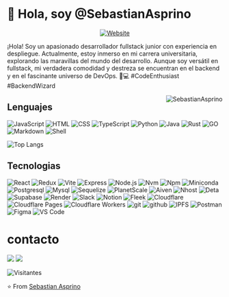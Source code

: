 # 👋 Hola, soy @SebastianAsprino
<p align="center">
<a href="https://www.adityavsingh.com/"><img alt="Website" src="https://img.shields.io/badge/Website-asprino.tech-FB542B?style=flat-square&logo=brave"></a>
</p>
<div>
<p>¡Hola! Soy un apasionado desarrollador fullstack junior con experiencia en despliegue. Actualmente, estoy inmerso en mi carrera universitaria, explorando las maravillas del mundo del desarrollo. Aunque soy versátil en fullstack, mi verdadera comodidad y destreza se encuentran en el backend y en el fascinante universo de DevOps. 🚀💻 #CodeEnthusiast #BackendWizard</p>
<img align="right" src="https://github-readme-stats.vercel.app/api?username=SebastianAsprino&show_icons=true&include_all_commits=true&count_private=true&hide_border=true&theme=codeSTACKr" alt="SebastianAsprino" />
</div>

## Lenguajes

![JavaScript](https://img.shields.io/badge/-JavaScript-000000?style=flat-square&logo=javascript)
![HTML](https://img.shields.io/badge/-HTML-000000?style=flat-square&logo=html5)
![CSS](https://img.shields.io/badge/-CSS-000000?style=flat-square&logo=css3)
![TypeScript](https://img.shields.io/badge/-TypeScript-000000?style=flat-square&logo=typescript)
![Python](https://img.shields.io/badge/-Python-000000?style=flat-square&logo=python)
![Java](https://img.shields.io/badge/-Java-000000?style=flat-square&logo=oracle)
![Rust](https://img.shields.io/badge/-Rust-000000?style=flat-square&logo=rust)
![GO](https://img.shields.io/badge/-GO-000000?style=flat-square&logo=go)
![Markdown](https://img.shields.io/badge/-Markdown-000000?style=flat-square&logo=markdown)
![Shell](https://img.shields.io/badge/-Shell-000000?style=flat-square&logo=powershell)

![Top Langs](https://github-readme-stats.vercel.app/api/top-langs/?username=SebastianAsprino&layout=compact&theme=codeSTACKr)

## Tecnologias

![React](https://img.shields.io/badge/-React-000000?style=flat-square&logo=react)
![Redux](https://img.shields.io/badge/-Redux-000000?style=flat-square&logo=redux)
![Vite](https://img.shields.io/badge/-Vite-000000?style=flat-square&logo=vite)
![Express](https://img.shields.io/badge/-Express-000000?style=flat-square&logo=express)
![Node.js](https://img.shields.io/badge/-Node.js-000000?style=flat-square&logo=nodedotjs)
![Nvm](https://img.shields.io/badge/-Nvm-000000?style=flat-square)
![Npm](https://img.shields.io/badge/-Npm-000000?style=flat-square&logo=npm)
![Miniconda](https://img.shields.io/badge/-Miniconda-000000?style=flat-square&logo=anaconda)
![Postgresql](https://img.shields.io/badge/-PostgreSQL-000000?style=flat-square&logo=postgresql)
![Mysql](https://img.shields.io/badge/-MySQL-000000?style=flat-square&logo=mysql)
![Sequelize](https://img.shields.io/badge/-Sequelize-000000?style=flat-square&logo=sequelize)
![PlanetScale](https://img.shields.io/badge/-PlanetScale-000000?style=flat-square&logo=planetscale)
![Aiven](https://img.shields.io/badge/-Aiven-000000?style=flat-square)
![Nhost](https://img.shields.io/badge/-Nhost-000000?style=flat-square)
![Deta](https://img.shields.io/badge/-Deta-000000?style=flat-square&logo=)
![Supabase](https://img.shields.io/badge/-Supabase-000000?style=flat-square&logo=supabase)
![Render](https://img.shields.io/badge/-Render-000000?style=flat-square&logo=render)
![Slack](https://img.shields.io/badge/-Slack-000000?style=flat-square&logo=slack)
![Notion](https://img.shields.io/badge/-Notion-000000?style=flat-square&logo=notion)
![Fleek](https://img.shields.io/badge/-Fleek-000000?style=flat-square)
![Cloudflare](https://img.shields.io/badge/-Cloudflare-000000?style=flat-square&logo=cloudflare)
![Cloudflare Pages](https://img.shields.io/badge/-Cloudflare_Pages-000000?style=flat-square&logo=cloudflarepages)
![Cloudflare Workers](https://img.shields.io/badge/-Cloudflare_Workers-000000?style=flat-square&logo=cloudflare)
![git](https://img.shields.io/badge/-Git-000000?style=flat-square&logo=git)
![github](https://img.shields.io/badge/-Github-000000?style=flat-square&logo=github)
![IPFS](https://img.shields.io/badge/-Ipfs-000000?style=flat-square&logo=ipfs)
![Postman](https://img.shields.io/badge/-Postman-000000?style=flat-square&logo=postman)
![Figma](https://img.shields.io/badge/-Figma-000000?style=flat-square&logo=figma)
![VS Code](https://img.shields.io/badge/-VS_Code-000000?style=flat-square&logo=visualstudiocode)

# contacto

<p align="left">
<a href="mailto:asprinosebastian@proton.me"><img src="https://img.shields.io/badge/EMAIL-%236D4AFF.svg?&style=for-the-badge&logo=protonmail&logoColor=white"/></a>
<a href="https://www.linkedin.com/in/sebastian-alejandro-asprino-ortiz-432075249/"><img src="https://img.shields.io/badge/linkedin-%230077B5.svg?&style=for-the-badge&logo=linkedin&logoColor=white"/></a>
</p>

![Visitantes](https://komarev.com/ghpvc/?username=SebastianAsprino&color=dc143c&style=for-the-badge&label=VISITORS++++)

⭐️ From [Sebastian Asprino](https://github.com/SebastianAsprino)

<!---
SebastianAsprino/SebastianAsprino is a ✨ special ✨ repository because its `README.md` (this file) appears on your GitHub profile.
You can click the Preview link to take a look at your changes.
--->

<!-- estilo que no use, puede que lo use a futuro 
![Git](https://img.shields.io/badge/-Git-black?style=for-the-badge&logo=git) 
![Email](https://img.shields.io/badge/Email-asprinosebastian@proton.me-black?style=flat-square&logo=protonmail)
![Email](https://img.shields.io/badge/Email-blue?style=flat-square&logo=protonmail&color=black)
-->
